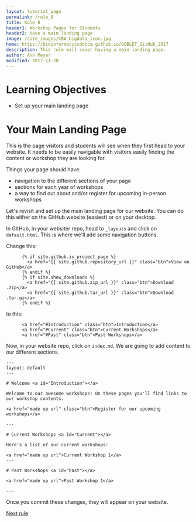```yaml
---
layout: tutorial_page
permalink: /rule_8
title: Rule 8
header1: Workshop Pages for Students
header2: Have a main landing page
image: /site_images/CBW_bigdata_icon.jpg
home: https://bioinformaticsdotca.github.io/GOBLET_GitHub_2017
description: This rule will cover having a main landing page.
author: Ann Meyer
modified: 2017-11-20
---
```


# Learning Objectives  

* Set up your main landing page

# Your Main Landing Page

This is the page visitors and students will see when they first head to your website. It needs to be easily navigable with visitors easily finding the content or workshop they are looking for.

Things your page should have:

* navigation to the different sections of your page  
* sections for each year of workshops  
* a way to find out about and/or register for upcoming in-person workshops

Let's revisit and set up the main landing page for our website.  You can do this either on the GitHub website (easiest) or on your desktop.

In GitHub, in your websiter repo, head to `_layouts` and click on `default.html`.  This is where we'll add some navigation buttons.

Change this:

```
      {% if site.github.is_project_page %}
        <a href="{{ site.github.repository_url }}" class="btn">View on GitHub</a>
      {% endif %}
      {% if site.show_downloads %}
        <a href="{{ site.github.zip_url }}" class="btn">Download .zip</a>
        <a href="{{ site.github.tar_url }}" class="btn">Download .tar.gz</a>
      {% endif %}
```

to this:

```
      <a href="#Introduction" class="btn">Introduction</a>
      <a href="#Current" class="btn">Current Workshops</a>
      <a href="#Past" class="btn">Past Workshops</a>
```

Now, in your website repo, click on `index.md`.  We are going to add content to our different sections.

```
---
layout: default
---

# Welcome <a id="Introduction"></a>

Welcome to our awesome workshops! On these pages you'll find links to our workshop contents.  

<a href="made up url" class="btn">Register for our upcoming workshops</a>

---

# Current Workshops <a id="Current"></a>

Here's a list of our current workshops:

<a href="made up url">Current Workshop 1</a>
---

# Past Workshops <a id="Past"></a>

<a href="made up url">Past Workshop 1</a>

---
```

Once you commit these changes, they will appear on your website.



[Next rule](https://bioinformaticsdotca.github.io/rule_9)
